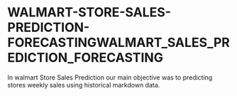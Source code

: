 # WALMART-STORE-SALES-PREDICTION-FORECASTINGWALMART_SALES_PREDICTION_FORECASTING
In walmart Store Sales Prediction our main objective was to predicting stores weekly sales using historical markdown data.
